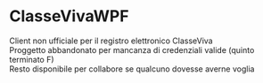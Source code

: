 # ClasseVivaWPF

Client non ufficiale per il registro elettronico ClasseViva<br>
Proggetto abbandonato per mancanza di credenziali valide (quinto terminato F)<br>
Resto disponibile per collabore se qualcuno dovesse averne voglia 
